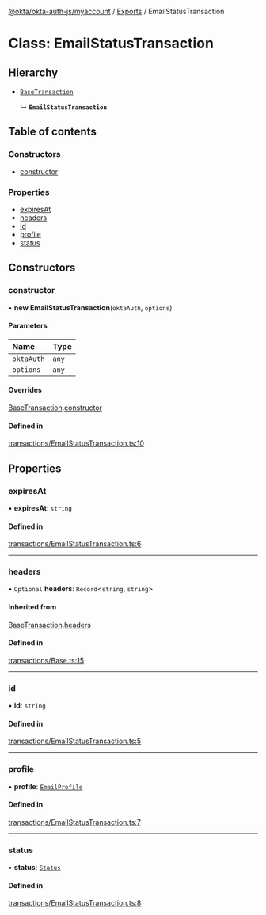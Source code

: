 [@okta/okta-auth-js/myaccount](../README.md) / [Exports](../modules.md) / EmailStatusTransaction

# Class: EmailStatusTransaction

## Hierarchy

- [`BaseTransaction`](BaseTransaction.md)

  ↳ **`EmailStatusTransaction`**

## Table of contents

### Constructors

- [constructor](EmailStatusTransaction.md#constructor)

### Properties

- [expiresAt](EmailStatusTransaction.md#expiresat)
- [headers](EmailStatusTransaction.md#headers)
- [id](EmailStatusTransaction.md#id)
- [profile](EmailStatusTransaction.md#profile)
- [status](EmailStatusTransaction.md#status)

## Constructors

### constructor

• **new EmailStatusTransaction**(`oktaAuth`, `options`)

#### Parameters

| Name | Type |
| :------ | :------ |
| `oktaAuth` | `any` |
| `options` | `any` |

#### Overrides

[BaseTransaction](BaseTransaction.md).[constructor](BaseTransaction.md#constructor)

#### Defined in

[transactions/EmailStatusTransaction.ts:10](https://github.com/okta/okta-auth-js/blob/master/lib/myaccount/transactions/EmailStatusTransaction.ts#L10)

## Properties

### expiresAt

• **expiresAt**: `string`

#### Defined in

[transactions/EmailStatusTransaction.ts:6](https://github.com/okta/okta-auth-js/blob/master/lib/myaccount/transactions/EmailStatusTransaction.ts#L6)

___

### headers

• `Optional` **headers**: `Record`<`string`, `string`\>

#### Inherited from

[BaseTransaction](BaseTransaction.md).[headers](BaseTransaction.md#headers)

#### Defined in

[transactions/Base.ts:15](https://github.com/okta/okta-auth-js/blob/master/lib/myaccount/transactions/Base.ts#L15)

___

### id

• **id**: `string`

#### Defined in

[transactions/EmailStatusTransaction.ts:5](https://github.com/okta/okta-auth-js/blob/master/lib/myaccount/transactions/EmailStatusTransaction.ts#L5)

___

### profile

• **profile**: [`EmailProfile`](../modules.md#emailprofile)

#### Defined in

[transactions/EmailStatusTransaction.ts:7](https://github.com/okta/okta-auth-js/blob/master/lib/myaccount/transactions/EmailStatusTransaction.ts#L7)

___

### status

• **status**: [`Status`](../enums/Status.md)

#### Defined in

[transactions/EmailStatusTransaction.ts:8](https://github.com/okta/okta-auth-js/blob/master/lib/myaccount/transactions/EmailStatusTransaction.ts#L8)
